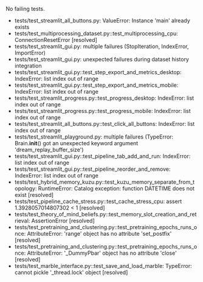 No failing tests.
- tests/test_streamlit_all_buttons.py: ValueError: Instance 'main' already exists
- tests/test_multiprocessing_dataset.py::test_multiprocessing_cpu: ConnectionResetError [resolved]
- tests/test_streamlit_gui.py: multiple failures (StopIteration, IndexError, ImportError)
 - tests/test_streamlit_gui.py: unexpected failures during dataset history integration
- tests/test_streamlit_gui.py::test_step_export_and_metrics_desktop: IndexError: list index out of range
- tests/test_streamlit_gui.py::test_step_export_and_metrics_mobile: IndexError: list index out of range
- tests/test_streamlit_progress.py::test_progress_desktop: IndexError: list index out of range
- tests/test_streamlit_progress.py::test_progress_mobile: IndexError: list index out of range
- tests/test_streamlit_all_buttons.py::test_click_all_buttons: IndexError: list index out of range
- tests/test_streamlit_playground.py: multiple failures (TypeError: Brain.__init__() got an unexpected keyword argument 'dream_replay_buffer_size')
- tests/test_streamlit_gui.py::test_pipeline_tab_add_and_run: IndexError: list index out of range
- tests/test_streamlit_gui.py::test_pipeline_reorder_and_remove: IndexError: list index out of range
- tests/test_hybrid_memory_kuzu.py::test_kuzu_memory_separate_from_topology: RuntimeError: Catalog exception: function DATETIME does not exist [resolved]
- tests/test_pipeline_cache_stress.py::test_cache_stress_cpu: assert 1.3928057014807302 < 1 [resolved]
- tests/test_theory_of_mind_beliefs.py::test_memory_slot_creation_and_retrieval: AssertionError [resolved]
- tests/test_pretraining_and_clustering.py::test_pretraining_epochs_runs_once: AttributeError: 'range' object has no attribute 'set_postfix' [resolved]
- tests/test_pretraining_and_clustering.py::test_pretraining_epochs_runs_once: AttributeError: '_DummyPbar' object has no attribute 'close' [resolved]
- tests/test_marble_interface.py::test_save_and_load_marble: TypeError: cannot pickle '_thread.lock' object [resolved]
